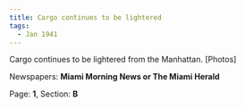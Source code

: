 ```yaml
---  
title: Cargo continues to be lightered  
tags:  
  - Jan 1941  
---  
```

  
Cargo continues to be lightered from the Manhattan. [Photos]  
  
Newspapers: **Miami Morning News or The Miami Herald**  
  
Page: **1**, Section: **B** 
